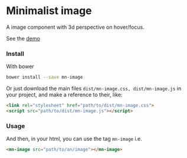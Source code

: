 # Minimalist image

A image component with 3d perspective on hover/focus.

See the [demo](http://codepen.io/darlanmendonca/full/BLLvBW/)

<!-- [![preview demo](https://raw.githubusercontent.com/minimalist-components/mn-image/master/sources/example/mn-image.gif)](http://codepen.io/darlanmendonca/full/akgXQq) -->

### Install

With bower

```sh
bower install --save mn-image
```

Or just download the main files ```dist/mn-image.css, dist/mn-image.js``` in your project, and make a reference to their, like:

```html
<link rel="stylesheet" href="path/to/dist/mn-image.css">
<script src="path/to/dist/mn-image.js"></script>
```

### Usage

And then, in your html, you can use the tag ```mn-image``` i.e.

```html
<mn-image src="path/to/an/image"></mn-image>
```
